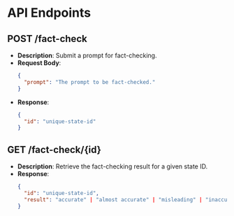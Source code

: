 # API Endpoints

## POST /fact-check

- **Description**: Submit a prompt for fact-checking.
- **Request Body**:
  ```json
  {
    "prompt": "The prompt to be fact-checked."
  }
  ```
- **Response**:
  ```json
  {
    "id": "unique-state-id"
  }
  ```

## GET /fact-check/{id}

- **Description**: Retrieve the fact-checking result for a given state ID.
- **Response**:
  ```json
  {
    "id": "unique-state-id",
    "result": "accurate" | "almost accurate" | "misleading" | "inaccurate" | "unsupported" | "incorrect" | "false" | "indeterminate" | "out of scope"
  }
  ```
